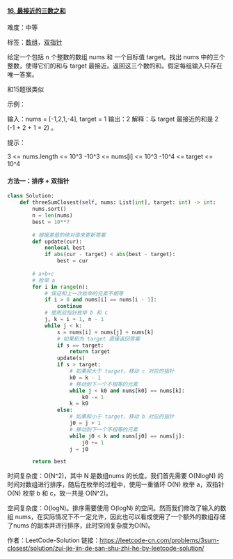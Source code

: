 #### [16. 最接近的三数之和](https://leetcode-cn.com/problems/3sum-closest/)

难度：中等

标签：[数组](../Topic/数组.md)，[双指针](../Topic/双指针.md)

给定一个包括 n 个整数的数组 nums 和 一个目标值 target。找出 nums 中的三个整数，使得它们的和与 target 最接近。返回这三个数的和。假定每组输入只存在唯一答案。

 和15题很类似

示例：

输入：nums = [-1,2,1,-4], target = 1
输出：2
解释：与 target 最接近的和是 2 (-1 + 2 + 1 = 2) 。


提示：

3 <= nums.length <= 10^3
-10^3 <= nums[i] <= 10^3
-10^4 <= target <= 10^4

#### 方法一：排序 + 双指针

```python
class Solution:
    def threeSumClosest(self, nums: List[int], target: int) -> int:
        nums.sort()
        n = len(nums)
        best = 10**7
        
        # 根据差值的绝对值来更新答案
        def update(cur):
            nonlocal best
            if abs(cur - target) < abs(best - target):
                best = cur
        
        # a+b+c
        # 枚举 a
        for i in range(n):
            # 保证和上一次枚举的元素不相等
            if i > 0 and nums[i] == nums[i - 1]:
                continue
            # 使用双指针枚举 b 和 c
            j, k = i + 1, n - 1
            while j < k:
                s = nums[i] + nums[j] + nums[k]
                # 如果和为 target 直接返回答案
                if s == target:
                    return target
                update(s)
                if s > target:
                    # 如果和大于 target，移动 c 对应的指针
                    k0 = k - 1
                    # 移动到下一个不相等的元素
                    while j < k0 and nums[k0] == nums[k]:
                        k0 -= 1
                    k = k0
                else:
                    # 如果和小于 target，移动 b 对应的指针
                    j0 = j + 1
                    # 移动到下一个不相等的元素
                    while j0 < k and nums[j0] == nums[j]:
                        j0 += 1
                    j = j0

        return best
```

时间复杂度：O(N^2)，其中 N 是数组nums 的长度。我们首先需要 O(NlogN) 的时间对数组进行排序，随后在枚举的过程中，使用一重循环 O(N) 枚举 a，双指针 O(N) 枚举 b 和 c，故一共是 O(N^2)。

空间复杂度：O(logN)。排序需要使用 O(logN) 的空间。然而我们修改了输入的数组 nums，在实际情况下不一定允许，因此也可以看成使用了一个额外的数组存储了nums 的副本并进行排序，此时空间复杂度为O(N)。

作者：LeetCode-Solution
链接：https://leetcode-cn.com/problems/3sum-closest/solution/zui-jie-jin-de-san-shu-zhi-he-by-leetcode-solution/
